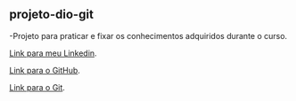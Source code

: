 ## projeto-dio-git

 -Projeto para praticar e fixar os conhecimentos adquiridos durante o curso.
 
[Link para meu Linkedin](https://www.linkedin.com/in/ellissonmateus/).

[Link para o GitHub](https://github.com/).

[Link para o Git](http://git-scm.com/download).
